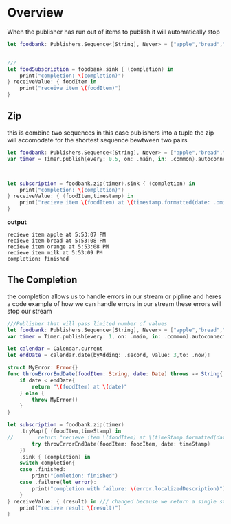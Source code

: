 
# Overview

When the publisher has run out of items to publish it will automatically stop 
``` swift
let foodbank: Publishers.Sequence<[String], Never> = ["apple","bread","orange","milk"].publisher


///
let foodSubscription = foodbank.sink { (completion) in
    print("completion: \(completion)")
} receiveValue: { foodItem in
    print("receive item \(foodItem)")
}
```

## Zip
this is combine two sequences in this case publishers into a tuple 
the zip will accomodate for the shortest sequence bewtween two pairs

``` swift
let foodbank: Publishers.Sequence<[String], Never> = ["apple","bread","orange","milk"].publisher
var timer = Timer.publish(every: 0.5, on: .main, in: .common).autoconnect()



let subscription = foodbank.zip(timer).sink { (completion) in
    print("completion: \(completion)")
} receiveValue: { (foodItem,timestamp) in
    print("recieve item \(foodItem) at \(timestamp.formatted(date: .omitted, time: .standard))")
}

```
**output**
```
recieve item apple at 5:53:07 PM
recieve item bread at 5:53:08 PM
recieve item orange at 5:53:08 PM
recieve item milk at 5:53:09 PM
completion: finished
```

## The Completion
the completion allows us to handle errors in our stream or pipline and heres a code example of how we can handle errors in our stream
these errors will stop our stream

``` swift
///Publisher that will pass limited number of values
let foodbank: Publishers.Sequence<[String], Never> = ["apple","bread","orange","milk"].publisher
var timer = Timer.publish(every: 1, on: .main, in: .common).autoconnect()

let calendar = Calendar.current
let endDate = calendar.date(byAdding: .second, value: 3,to: .now)!

struct MyError: Error{}
func throwErrorEndDate(foodItem: String, date: Date) throws -> String{
    if date < endDate{
        return "\(foodItem) at \(date)"
    } else {
        throw MyError()
    }
}

let subscription = foodbank.zip(timer)
    .tryMap({ (foodItem,timeStamp) in
//        return "recieve item \(foodItem) at \(timeStamp.formatted(date: .omitted, time: .standard))"
        try throwErrorEndDate(foodItem: foodItem, date: timeStamp)
    })
    .sink { (completion) in
    switch completion{
    case .finished:
        print("Comletion: finished")
    case .failure(let error):
        print("completion with failure: \(error.localizedDescription)")
    }
} receiveValue: { (result) in /// changed because we return a single string in the trymap
    print("recieve result \(result)")
}
```
